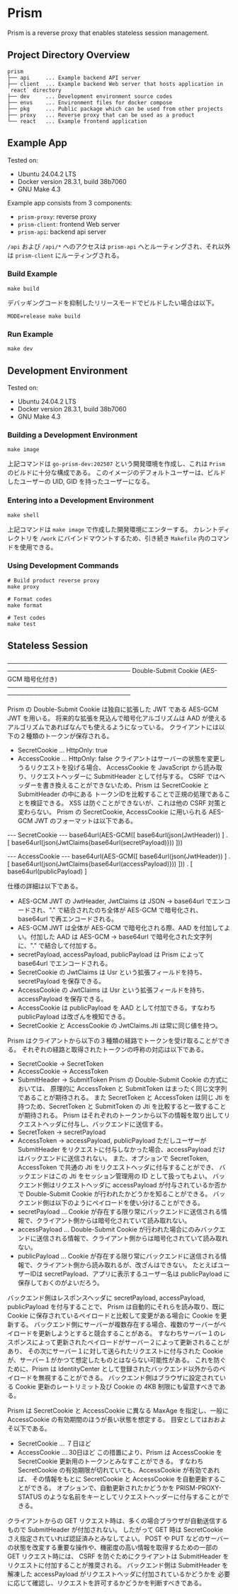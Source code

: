 # Prism
Prism is a reverse proxy that enables stateless session management.

## Project Directory Overview
```text
prism
├── api     ... Example backend API server
├── client  ... Example backend Web server that hosts application in `react` directory
├── dev     ... Development environment source codes
├── envs    ... Environment files for docker compose
├── pkg     ... Public package which can be used from other projects
├── proxy   ... Reverse proxy that can be used as a product
└── react   ... Example frontend application
```

## Example App
Tested on:
* Ubuntu 24.04.2 LTS
* Docker version 28.3.1, build 38b7060
* GNU Make 4.3

Example app consists from 3 components:
* `prism-proxy`: reverse proxy
* `prism-client`: frontend Web server
* `prism-api`: backend api server

`/api` および `/api/*` へのアクセスは `prism-api` へとルーティングされ、それ以外は `prism-client` にルーティングされる。

### Build Example
```
make build
```

デバッギングコードを抑制したリリースモードでビルドしたい場合は以下。

```
MODE=release make build
```


### Run Example
```
make dev
```

## Development Environment
Tested on:
* Ubuntu 24.04.2 LTS
* Docker version 28.3.1, build 38b7060
* GNU Make 4.3

### Building a Development Environment
```
make image
```

上記コマンドは `go-prism-dev:202507` という開発環境を作成し、これは `Prism` のビルドに十分な構成である。
このイメージのデフォルトユーザーは、ビルドしたユーザーの UID, GID を持ったユーザーになる。

### Entering into a Development Environment
```
make shell
```

上記コマンドは `make image` で作成した開発環境にエンターする。
カレントディレクトリを `/work` にバインドマウントするため、引き続き `Makefile` 内のコマンドを使用できる。

### Using Development Commands
```
# Build product reverse proxy
make proxy

# Format codes
make format

# Test codes
make test

```

## Stateless Session

──────────────────────────────────────────────────────────────────────────────
 Double-Submit Cookie (AES-GCM 暗号化付き)
──────────────────────────────────────────────────────────────────────────────


Prism の Double-Submit Cookie は独自に拡張した JWT である AES-GCM JWT を用いる。
将来的な拡張を見込んで暗号化アルゴリズムは AAD が使えるアルゴリズムであればなんでも使えるようになっている。
クライアントには以下の２種類のトークンが保存される。
  - SecretCookie ... HttpOnly: true
  - AccessCookie ... HttpOnly: false
クライアントはサーバーの状態を変更しうるリクエストを投げる場合、
AccessCookie を JavaScript から読み取り、リクエストヘッダーに SubmitHeader として付与する。
CSRF ではヘッダーを書き換えることができないため、Prism は SecretCookie と SubmitHeader の中にある
トークンIDを比較することで正規の処理であることを検証できる。
XSS は防ぐことができないが、これは他の CSRF 対策と変わらない。
Prism の SecretCookie, AccessCookie に用いられる AES-GCM JWT のフォーマットは以下である。

--- SecretCookie ---
  base64url(AES-GCM([ base64url(json(JwtHeader)) ] . [ base64url(json(JwtClaims{base64url(secretPayload)})) ]))

--- AccessCookie ---
  base64url(AES-GCM([ base64url(json(JwtHeader)) ] . [ base64url(json(JwtClaims{base64url(accessPayload)})) ])) . [ base64url(publicPayload) ]

仕様の詳細は以下である。
  - AES-GCM JWT の JwtHeader, JwtClaims は JSON -> base64url でエンコードされ、"." で結合されたのち全体が AES-GCM で暗号化され、base64url で再エンコードされる。
  - AES-GCM JWT は全体が AES-GCM で暗号化される際、AAD を付加してよい。付加した AAD は AES-GCM -> base64url で暗号化された文字列に、"." で結合して付加する。
  - secretPayload, accessPayload, publicPayload は Prism によって base64url でエンコードされる。
  - SecretCookie の JwtClaims は Usr という拡張フィールドを持ち、secretPayload を保存できる。
  - AccessCookie の JwtClaims は Usr という拡張フィールドを持ち、accessPayload を保存できる。
  - AccessCookie は publicPayload を AAD として付加できる。すなわち publicPayload は改ざんを検知できる。
  - SecretCookie と AccessCookie の JwtClaims.Jti は常に同じ値を持つ。

Prism はクライアントから以下の３種類の経路でトークンを受け取ることができる。
それぞれの経路と取得されたトークンの呼称の対応は以下である。
  - SecretCookie -> SecretToken
  - AccessCookie -> AccessToken
  - SubmitHeader -> SubmitToken
Prism の Double-Submit Cookie の方式においては、
原理的に AccessToken と SubmitToken はまったく同じ文字列であることが期待される。
また SecretToken と AccessToken は同じ Jti を持つため、SecretToken と SubmitToken の Jti を比較すると一致することが期待される。
Prism はそれぞれのトークンから以下の情報を取り出してリクエストヘッダに付与し、バックエンドに送信する。
  - SecretToken -> secretPayload
  - AccessToken -> accessPayload, publicPayload
ただしユーザーが SubmitHeader をリクエストに付与しなかった場合、accessPayload だけはバックエンドに送信されない。
また、オプションで SecretToken, AccessToken で共通の Jti をリクエストヘッダに付与することができ、
バックエンドはこの Jti をセッション管理用の ID として扱ってもよい。
バックエンド側はリクエストヘッダに accessPayload が付与されているか否かで Double-Submit Cookie が行われたかどうかを知ることができる。
バックエンド側は以下のようにペイロードを使い分けることができる。
  - secretPayload ... Cookie が存在する限り常にバックエンドに送信される情報で、クライアント側からは暗号化されていて読み取れない。
  - accessPayload ... Double-Submit Cookie が行われた場合にのみバックエンドに送信される情報で、クライアント側からは暗号化されていて読み取れない。
  - publicPayload ... Cookie が存在する限り常にバックエンドに送信される情報で、クライアント側から読み取れるが、改ざんはできない。
たとえばユーザーIDは secretPayload、アプリに表示するユーザー名は publicPayload に保存しておくのがよいだろう。

バックエンド側はレスポンスヘッダに secretPayload, accessPayload, publicPayload を付与することで、
Prism は自動的にそれらを読み取り、既に Cookie に保存されているペイロードと比較して変更がある場合に Cookie を更新する。
バックエンド側にサーバーが複数存在する場合、複数のサーバーがペイロードを更新しようとすると競合することがある。
すなわちサーバー１のレスポンスによって更新されたペイロードがサーバー２によって更新されることがあり、
その次にサーバー１に対して送られたリクエストに付与された Cookie が、サーバー１がかつて想定したものとはならない可能性がある。
これを防ぐために、Prism は IdentityCenter として登録されたバックエンド以外からのペイロードを無視することができる。
バックエンド側はブラウザに設定されている Cookie 更新のレートリミット及び Cookie の 4KB 制限にも留意すべきである。

Prism は SecretCookie と AccessCookie に異なる MaxAge を指定し、一般に AccessCookie の有効期間のほうが長い状態を想定する。
目安としてはおおよそ以下である。
  - SecretCookie ... ７日ほど
  - AccessCookie ... 30日ほど
この措置により、Prism は AccessCookie を SecretCookie 更新用のトークンとみなすことができる。
すなわち SecretCookie の有効期限が切れていても、AccessCookie が有効であれば、
その情報をもとに SecretCookie と AccessCookie を自動更新することができる。
オプションで、自動更新されたかどうかを PRISM-PROXY-STATUS のような名前をキーとしてリクエストヘッダーに付与することができる。

クライアントからの GET リクエスト時は、多くの場合ブラウザが自動送信するもので SubmitHeader が付加されない。
したがって GET 時は SecretCookie さえ指定されていれば認証済みとみなしてよい。
POST や PUT などのサーバーの状態を改変する重要な操作や、機密度の高い情報を取得するための一部の GET リクエスト時には、
CSRF を防ぐためにクライアントは SubmitHeader をリクエストに付加することが推奨される。
バックエンド側は SubmitHeader を解凍した accessPayload がリクエストヘッダに付加されているかどうかを
必要に応じて確認し、リクエストを許可するかどうかを判断すべきである。
